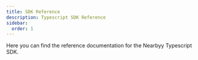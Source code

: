 ```yaml
---
title: SDK Reference
description: Typescript SDK Reference
sidebar:
  order: 1
---
```


Here you can find the reference documentation for the Nearbyy Typescript SDK.
